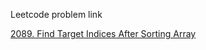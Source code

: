 Leetcode problem link

[2089. Find Target Indices After Sorting Array](https://leetcode.com/problems/find-target-indices-after-sorting-array/)
